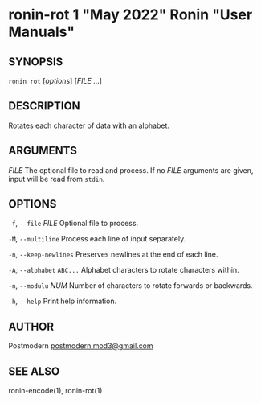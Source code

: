 # ronin-rot 1 "May 2022" Ronin "User Manuals"

## SYNOPSIS

`ronin rot` [*options*] [*FILE* ...]

## DESCRIPTION

Rotates each character of data with an alphabet.

## ARGUMENTS

*FILE*
  The optional file to read and process. If no *FILE* arguments are given,
  input will be read from `stdin`.

## OPTIONS

`-f`, `--file` *FILE*
  Optional file to process.

`-M`, `--multiline`
  Process each line of input separately.

`-n`, `--keep-newlines`
  Preserves newlines at the end of each line.

`-A`, `--alphabet` `ABC...`
  Alphabet characters to rotate characters within.

`-n`, `--modulu` *NUM*
  Number of characters to rotate forwards or backwards.

`-h`, `--help`
  Print help information.

## AUTHOR

Postmodern <postmodern.mod3@gmail.com>

## SEE ALSO

ronin-encode(1), ronin-rot(1)
